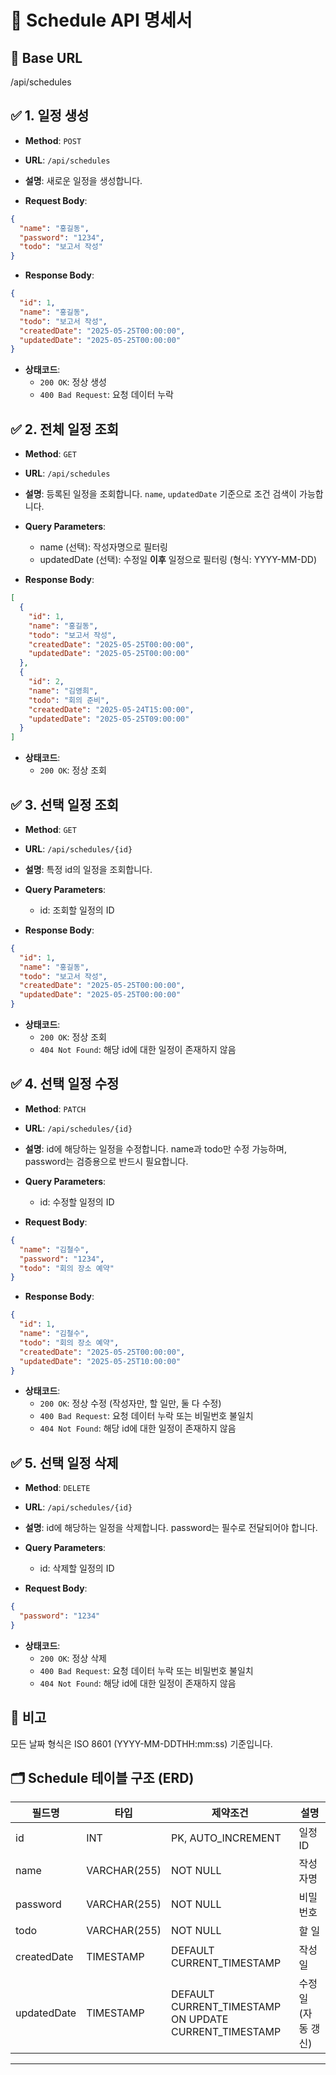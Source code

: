 # 📌 Schedule API 명세서


## 🔗 Base URL
/api/schedules


## ✅ 1. 일정 생성
- **Method**: `POST`
- **URL**: `/api/schedules`
- **설명**: 새로운 일정을 생성합니다.

- **Request Body**:
```json
{
  "name": "홍길동",
  "password": "1234",
  "todo": "보고서 작성"
}
```

- **Response Body**:
```json
{
  "id": 1,
  "name": "홍길동",
  "todo": "보고서 작성",
  "createdDate": "2025-05-25T00:00:00",
  "updatedDate": "2025-05-25T00:00:00"
}
```

- **상태코드**:
  - `200 OK`: 정상 생성
  - `400 Bad Request`: 요청 데이터 누락


## ✅ 2. 전체 일정 조회
- **Method**: `GET`
- **URL**: `/api/schedules`
- **설명**: 등록된 일정을 조회합니다. `name`, `updatedDate` 기준으로 조건 검색이 가능합니다.

- **Query Parameters**:
  - name (선택): 작성자명으로 필터링
  - updatedDate (선택): 수정일 **이후** 일정으로 필터링 (형식: YYYY-MM-DD)

- **Response Body**:
``` json
[
  {
    "id": 1,
    "name": "홍길동",
    "todo": "보고서 작성",
    "createdDate": "2025-05-25T00:00:00",
    "updatedDate": "2025-05-25T00:00:00"
  },
  {
    "id": 2,
    "name": "김영희",
    "todo": "회의 준비",
    "createdDate": "2025-05-24T15:00:00",
    "updatedDate": "2025-05-25T09:00:00"
  }
]
```

- **상태코드**:
  - `200 OK`: 정상 조회


## ✅ 3. 선택 일정 조회
- **Method**: `GET`
- **URL**: `/api/schedules/{id}`
- **설명**: 특정 id의 일정을 조회합니다.

- **Query Parameters**:
    - id: 조회할 일정의 ID

- **Response Body**:
``` json
{
  "id": 1,
  "name": "홍길동",
  "todo": "보고서 작성",
  "createdDate": "2025-05-25T00:00:00",
  "updatedDate": "2025-05-25T00:00:00"
}
```

- **상태코드**:
  - `200 OK`: 정상 조회
  - `404 Not Found`: 해당 id에 대한 일정이 존재하지 않음


## ✅ 4. 선택 일정 수정
- **Method**: `PATCH`
- **URL**: `/api/schedules/{id}`
- **설명**: id에 해당하는 일정을 수정합니다. name과 todo만 수정 가능하며, password는 검증용으로 반드시 필요합니다.

- **Query Parameters**:
  - id: 수정할 일정의 ID

- **Request Body**:

```json
{
  "name": "김철수",
  "password": "1234",
  "todo": "회의 장소 예약"
}
```

- **Response Body**:
```json
{
  "id": 1,
  "name": "김철수",
  "todo": "회의 장소 예약",
  "createdDate": "2025-05-25T00:00:00",
  "updatedDate": "2025-05-25T10:00:00"
}
```

- **상태코드**:
  - `200 OK`: 정상 수정 (작성자만, 할 일만, 둘 다 수정)
  - `400 Bad Request`: 요청 데이터 누락 또는 비밀번호 불일치
  - `404 Not Found`: 해당 id에 대한 일정이 존재하지 않음


## ✅ 5. 선택 일정 삭제
- **Method**: `DELETE`
- **URL**: `/api/schedules/{id}`
- **설명**: id에 해당하는 일정을 삭제합니다. password는 필수로 전달되어야 합니다.

- **Query Parameters**:
    - id: 삭제할 일정의 ID

- **Request Body**:
```json
{
  "password": "1234"
}
```

- **상태코드**:
    - `200 OK`: 정상 삭제
    - `400 Bad Request`: 요청 데이터 누락 또는 비밀번호 불일치
    - `404 Not Found`: 해당 id에 대한 일정이 존재하지 않음


## 📝 비고
모든 날짜 형식은 ISO 8601 (YYYY-MM-DDTHH:mm:ss) 기준입니다.


## 🗂️ Schedule 테이블 구조 (ERD)

| 필드명        | 타입         | 제약조건                      | 설명         |
|---------------|--------------|-------------------------------|--------------|
| id            | INT          | PK, AUTO_INCREMENT            | 일정 ID      |
| name          | VARCHAR(255) | NOT NULL                      | 작성자명      |
| password      | VARCHAR(255) | NOT NULL                      | 비밀번호      |
| todo          | VARCHAR(255) | NOT NULL                      | 할 일         |
| createdDate   | TIMESTAMP    | DEFAULT CURRENT_TIMESTAMP     | 작성일        |
| updatedDate   | TIMESTAMP    | DEFAULT CURRENT_TIMESTAMP<br>ON UPDATE CURRENT_TIMESTAMP | 수정일(자동 갱신) |

---
